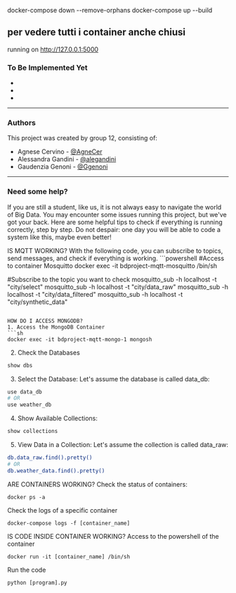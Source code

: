 
docker-compose down --remove-orphans
docker-compose up --build


   per vedere tutti i container anche chiusi
---




running on http://127.0.0.1:5000

### To Be Implemented Yet

+ 
+ 
+

---
### Authors
This project was created by group 12, consisting of:
 - Agnese Cervino - [@AgneCer](https://github.com/AgneCer)
 - Alessandra Gandini - [@alegandini](https://github.com/alegandini)
 - Gaudenzia Genoni - [@Ggenoni](https://github.com/Ggenoni)



---
### Need some help?
If you are still a student, like us, it is not always easy to navigate the world of Big Data. You may encounter some issues running this project, but we've got your back. Here are some helpful tips to check if everything is running correctly, step by step. Do not despair: one day you will be able to code a system like this, maybe even better!

IS MQTT WORKING?
With the following code, you can subscribe to topics, send messages, and check if everything is working.   ```powershell
   #Access to container Mosquitto
   docker exec -it bdproject-mqtt-mosquitto /bin/sh

   #Subscribe to the topic you want to check
   mosquitto_sub -h localhost -t "city/select"
   mosquitto_sub -h localhost -t "city/data_raw"
   mosquitto_sub -h localhost -t "city/data_filtered"
   mosquitto_sub -h localhost -t "city/synthetic_data"
```

HOW DO I ACCESS MONGODB?
1. Access the MongoDB Container
```sh
docker exec -it bdproject-mqtt-mongo-1 mongosh
```
2. Check the Databases
```sh
show dbs
```
3. Select the Database: Let's assume the database is called data_db:
```sh
use data_db
# OR
use weather_db
```
4. Show Available Collections:
```sh
show collections
```
5. View Data in a Collection: Let's assume the collection is called data_raw:
```sh
db.data_raw.find().pretty()
# OR
db.weather_data.find().pretty()
```

ARE CONTAINERS WORKING?
Check the status of containers:
```
docker ps -a
```
Check the logs of a specific container
```
docker-compose logs -f [container_name]
```


IS CODE INSIDE CONTAINER WORKING?
Access to the powershell of the container
```
docker run -it [container_name] /bin/sh
```
Run the code
```
python [program].py
```